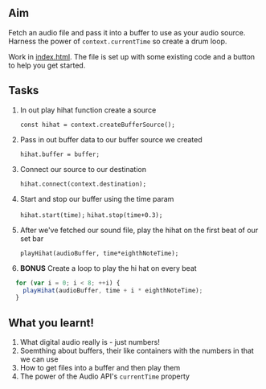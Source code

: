## Aim

Fetch an audio file and pass it into a buffer to use as your audio source. Harness the power of `context.currentTime` so create a drum loop.

Work in [index.html](index.html). The file is set up with some existing code and a button to help you get started.

## Tasks

1. In out play hihat function create a source

   `const hihat = context.createBufferSource();`

2. Pass in out buffer data to our buffer source we created

   `hihat.buffer = buffer;`

3. Connect our source to our destination

   `hihat.connect(context.destination);`

4. Start and stop our buffer using the time param

   `hihat.start(time);`
   `hihat.stop(time+0.3);`

5. After we've fetched our sound file, play the hihat on the first beat of our set bar

   `playHihat(audioBuffer, time*eighthNoteTime);`

6. **BONUS** Create a loop to play the hi hat on every beat

```javascript
  for (var i = 0; i < 8; ++i) {
    playHihat(audioBuffer, time + i * eighthNoteTime);
  }
```

## What you learnt!

1. What digital audio really is - just numbers!
2. Soemthing about buffers, their like containers with the numbers in that we can use
3. How to get files into a buffer and then play them
4. The power of the Audio API's `currentTime` property
 